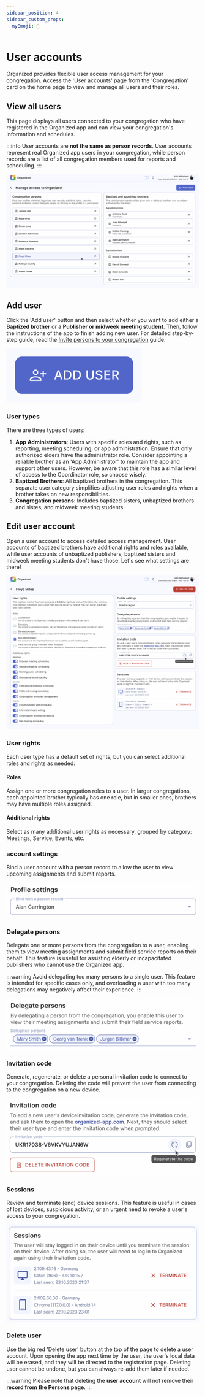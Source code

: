 ```yaml
---
sidebar_position: 4
sidebar_custom_props:
  myEmoji: 🔧
---
```


# User accounts

Organized provides flexible user access management for your congregation. Access the 'User accounts' page from the 'Congregation' card on the home page to view and manage all users and their roles.

## View all users

This page displays all users connected to your congregation who have registered in the Organized app and can view your congregation's information and schedules.

:::info
User accounts are **not the same as person records**. User accounts represent real Organized app users in your congregation, while person records are a list of all congregation members used for reports and scheduling.
:::

![All users list](./img/users-list.png)

## Add user

Click the 'Add user' button and then select whether you want to add either a **Baptized brother** or a **Publisher or midweek meeting student**. Then, follow the instructions of the app to finish adding new user. For detailed step-by-step guide, read the [Invite persons to your congregation](invite-persons) guide.

![Add new Organized user](./img/add-button.png)

### User types

There are three types of users:

1. **App Administrators**: Users with specific roles and rights, such as reporting, meeting scheduling, or app administration. Ensure that only authorized elders have the administrator role. Consider appointing a reliable brother as an 'App Administrator' to maintain the app and support other users. However, be aware that this role has a similar level of access to the Coordinator role, so choose wisely.
2. **Baptized Brothers**: All baptized brothers in the congregation. This separate user category simplifies adjusting user roles and rights when a brother takes on new responsibilities.
3. **Congregation persons**: Includes baptized sisters, unbaptized brothers and sistes, and midweek meeting students.

## Edit user account

Open a user account to access detailed access management. User accounts of baptized brothers have additional rights and roles available, while user accounts of unbaptized publishers, baptized sisters and midweek meeting students don't have those. Let's see what settings are there!

![Edit user access and rights](./img/user-editing.png)

### User rights

Each user type has a default set of rights, but you can select additional roles and rights as needed:

#### Roles

Assign one or more congregation roles to a user. In larger congregations, each appointed brother typically has one role, but in smaller ones, brothers may have multiple roles assigned.

#### Additional rights

Select as many additional user rights as necessary, grouped by category: Meetings, Service, Events, etc.

### account settings

Bind a user account with a person record to allow the user to view upcoming assignments and submit reports.

![Bind with a person record](./img/bind-record.png)

### Delegate persons

Delegate one or more persons from the congregation to a user, enabling them to view meeting assignments and submit field service reports on their behalf. This feature is useful for assisting elderly or incapacitated publishers who cannot use the Organized app.

:::warning
Avoid delegating too many persons to a single user. This feature is intended for specific cases only, and overloading a user with too many delegations may negatively affect their experience.
:::

![Delegate persons to users](./img/delegate.png)

### Invitation code

Generate, regenerate, or delete a personal invitation code to connect to your congregation. Deleting the code will prevent the user from connecting to the congregation on a new device.

![Personal invitation code](./img/invitation-code.png)

### Sessions

Review and terminate (end) device sessions. This feature is useful in cases of lost devices, suspicious activity, or an urgent need to revoke a user's access to your congregation.

![Device sessions](./img/sessions.png)

### Delete user

Use the big red 'Delete user' button at the top of the page to delete a user account. Upon opening the app next time by the user, the user's local data will be erased, and they will be directed to the registration page. Deleting user cannot be undone, but you can always re-add them later if needed.

:::warning
Please note that deleting the **user account** will not remove their **record from the Persons page**.
:::
